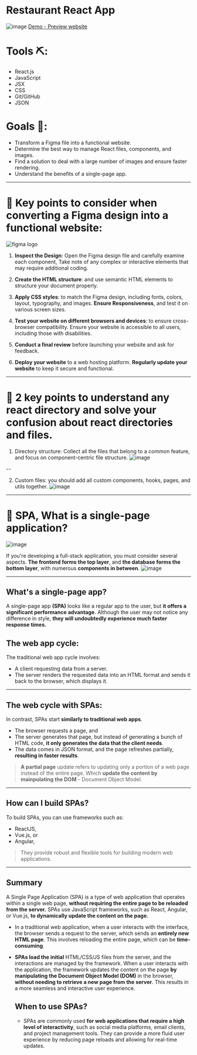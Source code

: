 # Restaurant React App

![image](https://github.com/WajdWael/Restaurant-reactApp/assets/81550668/451a1ce1-cd2a-426c-9202-7e62c4ebcc70)
[Demo - Preview website](https://wajdwael.github.io/Restaurant-reactApp/)

# Tools ⛏️:
- React.js
- JavaScript
- JSX
- CSS
- Git/GitHub
- JSON

# Goals 🧠:
- Transform a Figma file into a functional website.
- Determine the best way to manage React files, components, and images.
- Find a solution to deal with a large number of images and ensure faster rendering.
- Understand the benefits of a single-page app.

---

# 💎 Key points to consider when converting a Figma design into a functional website: 
![figma logo](https://github.com/WajdWael/Restaurant-reactApp/assets/81550668/1da82fd9-6f7b-4b05-b381-dc849e377580)

1. **Inspect the Design**: Open the Figma design file and carefully examine each component, Take note of any complex or interactive elements that may require additional coding.

2. **Create the HTML structure**: and use semantic HTML elements to structure your document properly.

4. **Apply CSS styles**: to match the Figma design, including fonts, colors, layout, typography, and images. **Ensure Responsiveness**, and test it on various screen sizes.

5. **Test your website on different browsers and devices**: to ensure cross-browser compatibility. Ensure your website is accessible to all users, including those with disabilities.

6. **Conduct a final review** before launching your website and ask for feedback.

7. **Deploy your website** to a web hosting platform. **Regularly update your website** to keep it secure and functional.

----
# 💎 2 key points to understand any react directory and solve your confusion about react directories and files. 

1. Directory structure: Collect all the files that belong to a common feature, and focus on component-centric file structure.
![image](https://github.com/WajdWael/Restaurant-reactApp/assets/81550668/e04ce858-2b56-404a-b08b-8b06ed180174)


--

2. Custom files: you should add all custom components, hooks, pages, and utils together.
![image](https://github.com/WajdWael/Restaurant-reactApp/assets/81550668/146610ea-7a43-49ff-8870-e77b1c9801ba)


---

# 💎 SPA, What is a single-page application? 

![image](https://github.com/WajdWael/Restaurant-reactApp/assets/81550668/625c1e8d-0f17-4504-9f2f-fec9d30abd15)

If you're developing a full-stack application, you must consider several aspects. **The frontend forms the top layer**, and **the database forms the bottom layer**, with numerous **components in between**.
![image](https://github.com/WajdWael/Restaurant-reactApp/assets/81550668/7faa9ac3-4122-4242-89f0-36dd871f3bb6)

---

## What's a single-page app?

A single-page app **(SPA)** looks like a regular app to the user, but **it offers a significant performance advantage**. Although the user may not notice any difference in style, **they will undoubtedly experience much faster response times.**

## The web app cycle: 

The traditional web app cycle involves:
- A client requesting data from a server. 
- The server renders the requested data into an HTML format and sends it back to the browser, which displays it. 

---

## The web cycle with SPAs:
In contrast, SPAs start **similarly to traditional web apps**. 
- The browser requests a page, and 
- The server generates that page, but instead of generating a bunch of HTML code, **it only generates the data that the client needs**. 
- The data comes in JSON format, 
and the page refreshes partially, **resulting in faster results**.

> **A partial page** update refers to updating only a portion of a web page instead of the entire page. 
> Which **update the content by mainpulating the DOM** - Document Object Model.

---

## How can I build SPAs?
To build SPAs, you can use frameworks such as:
- ReactJS, 
- Vue.js, or 
- Angular, 
  
> They provide robust and flexible tools for building modern web applications.

---
## Summary

A Single Page Application (SPA) is a type of web application that operates within a single web page, **without requiring the entire page to be reloaded from the server.** SPAs use JavaScript frameworks, such as React, Angular, or Vue.js, **to dynamically update the content on the page.**

- In a traditional web application, when a user interacts with the interface, the browser sends a request to the server, which sends an **entirely new HTML page**. This involves reloading the entire page, which can be **time-consuming**.

- **SPAs load the initial** HTML/CSS/JS files from the server, and the interactions are managed by the framework. When a user interacts with the application, the framework updates the content on the page **by manipulating the Document Object Model (DOM)** in the browser, **without needing to retrieve a new page from the server**. This results in a more seamless and interactive user experience.

    ## When to use SPAs?
    - SPAs are commonly used **for web applications that require a high level of interactivity**, such as social media platforms, email clients, and project management tools. They can provide a more fluid user experience by reducing page reloads and allowing for real-time updates.

